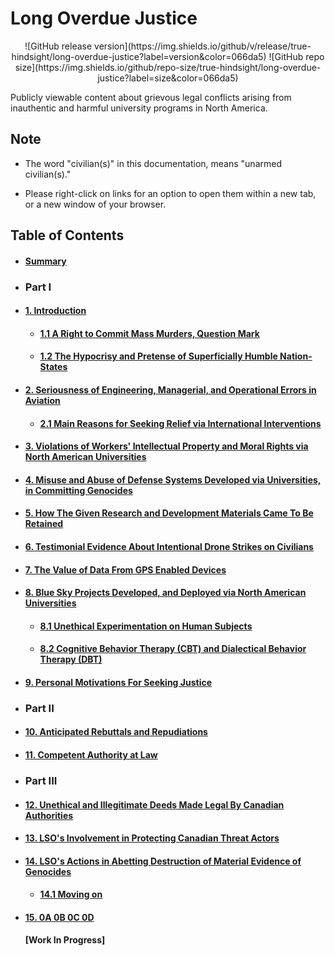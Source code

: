 # Long Overdue Justice

<p align="center">
![GitHub release version](https://img.shields.io/github/v/release/true-hindsight/long-overdue-justice?label=version&color=066da5) 
![GitHub repo size](https://img.shields.io/github/repo-size/true-hindsight/long-overdue-justice?label=size&color=066da5)
</p>

Publicly viewable content about grievous legal conflicts arising from inauthentic and harmful university programs in North America.

## Note

- The word "civilian(s)" in this documentation, means "unarmed civilian(s)."

- Please right-click on links for an option to open them within a new tab, or a new window of your browser. 


## Table of Contents
<div id="user-content-toc">
<ul>
  <li><h4><a href="/expose/00-0.md#summary">Summary</a></h4></li>
  
  <li><h3>Part I</h3></li>
  
  <li><h4><a href="/expose/01-0.md#introduction">1. Introduction</a></h4></li>
  
  <ul>
  <li><h4><a href="/expose/01-1.md#11-a-right-to-commit-mass-murders-question-mark">1.1 A Right to Commit Mass Murders, Question Mark</a></h4></li>
  
  <li><h4><a href="/expose/01-2.md#12-the-hypocrisy-and-pretense-of-superficially-humble-nation-states">1.2 The Hypocrisy and Pretense of Superficially Humble Nation-States</a></h4></li>
  </ul>
  
  <li><h4><a href="/expose/02-0.md#2-seriousness-of-engineering-managerial-and-operational-errors-in-aviation">2. Seriousness of Engineering, Managerial, and Operational Errors in Aviation</a></h4></li>
  
  <ul>
  <li><h4><a href="/expose/02-1.md#21-main-reasons-for-seeking-relief-via-international-interventions">2.1 Main Reasons for Seeking Relief via International Interventions</a></h4></li>
  </ul>
  
  <li><h4><a href="/expose/03-0.md#3-violations-of-workers-intellectual-property-and-moral-rights-via-north-american-universities">3. Violations of Workers' Intellectual Property and Moral Rights via North American Universities</a></h4></li>
  
  <li><h4><a href="/expose/04-0.md#4-misuse-and-abuse-of-defense-systems-developed-via-universities-in-committing-genocides">4. Misuse and Abuse of Defense Systems Developed via Universities, in Committing Genocides</a></h4></li>
  
  <li><h4><a href="/expose/05-0.md#5-how-the-given-research-and-development-materials-came-to-be-retained">5. How The Given Research and Development Materials Came To Be Retained</a></h4></li>
  
  <li><h4><a href="/expose/06-0.md#6-testimonial-evidence-about-intentional-drone-strikes-on-civilians">6. Testimonial Evidence About Intentional Drone Strikes on Civilians</a></h4></li>
  
  <li><h4><a href="/expose/07-0.md#7-the-value-of-data-from-gps-enabled-devices">7. The Value of Data From GPS Enabled Devices</a></h4></li>
  
  <li><h4><a href="/expose/08-0.md#8-blue-sky-projects-developed-and-deployed-via-north-american-universities">8. Blue Sky Projects Developed, and Deployed via North American Universities</a></h4></li>
  
  <ul>
  <li><h4><a href="/expose/08-1.md#81-unethical-experiments-conducted-on-human-beings">8.1 Unethical Experimentation on Human Subjects</a></h4></li>
  
  <li><h4><a href="/expose/08-2.md#82-cognitive-behavior-therapy-cbt-and-dialectical-behavior-therapy-dbt">8.2 Cognitive Behavior Therapy (CBT) and Dialectical Behavior Therapy (DBT)</a></h4></li>
  </ul>
  
  <li><h4><a href="/expose/09-0.md#9-personal-motivations-for-seeking-justice">9. Personal Motivations For Seeking Justice</a></h4></li>
  
  <li><h3>Part II</h3></li>
  
  <li><h4><a href="/expose/10-0.md#10-anticipated-rebuttals-and-repudiations">10. Anticipated Rebuttals and Repudiations</a></h4></li>
  
  <li><h4><a href="/expose/11-0.md#11-competent-authority-at-law">11. Competent Authority at Law</a></h4></li>
  
  <li><h3>Part III</h3></li>
  
  <li><h4><a href="/expose/12-0.md#12-unethical-and-illegitimate-deeds-made-legal-by-canadian-authorities">12. Unethical and Illegitimate Deeds Made Legal By Canadian Authorities</a></h4></li>
  
  <li><h4><a href="/expose/13-0.md#13-lsos-involvement-in-protecting-canadian-threat-actors">13. LSO's Involvement in Protecting Canadian Threat Actors</a></h4></li>
  
  <li><h4><a href="/expose/14-0.md#14-lsos-actions-in-abetting-destruction-of-material-evidence-of-genocides">14. LSO's Actions in Abetting Destruction of Material Evidence of Genocides</a></h4></li>
  
  <ul>
  <li><h4><a href="/expose/14-1.md#141-moving-on">14.1 Moving on</a></h4></li>
  </ul>
  
  <li><h4><a href="/expose/15-0.md#15-0a-0b-0c-0d">15. 0A 0B 0C 0D</a></h4></li>
  
  <strong>[Work In Progress]</strong>
  
</ul>
</div>
